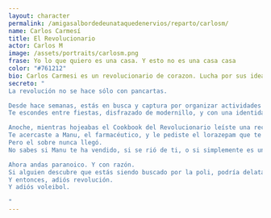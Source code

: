 ```yaml
---
layout: character
permalink: /amigasalbordedeunataquedenervios/reparto/carlosm/
name: Carlos Carmesí
title: El Revolucionario
actor: Carlos M
image: /assets/portraits/carlosm.png
frase: Yo lo que quiero es una casa. Y esto no es una casa casa
color: "#761212"
bio: Carlos Carmesi es un revolucionario de corazon. Lucha por sus ideas pero también se mete en demasiadas causas a la vez, como si necesitara el riesgo para sentirse vivo. Busca un lugar donde asentarse, aunque parece que siempre termine corriendo. 
secreto: "
La revolución no se hace sólo con pancartas.

Desde hace semanas, estás en busca y captura por organizar actividades subversivas (según tú, solo recitabas en la biblioteca con una bengala encendida).
Te escondes entre fiestas, disfrazado de modernillo, y con una identidad falsa que cambia según el vino.

Anoche, mientras hojeabas el Cookbook del Revolucionario leíste una receta buenísima:
Te acercaste a Manu, el farmacéutico, y le pediste el lorazepam que te faltaba para una receta de bengalas.
Pero el sobre nunca llegó.
No sabes si Manu te ha vendido, si se rió de ti, o si simplemente es un cobarde del capital farmacéutico.

Ahora andas paranoico. Y con razón.
Si alguien descubre que estás siendo buscado por la poli, podría delatarte para salvar su propio culo.
Y entonces, adiós revolución.
Y adiós voleibol.

"
---
```

